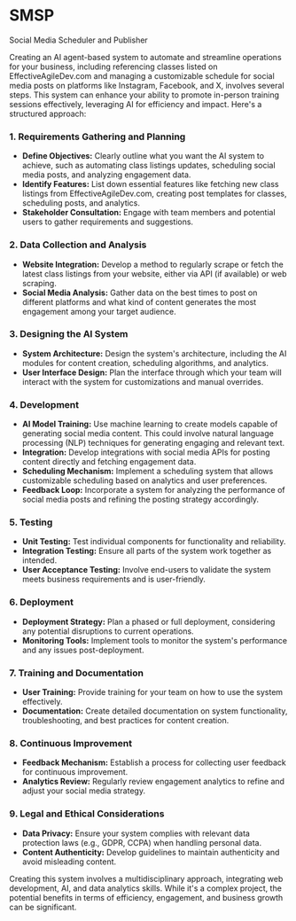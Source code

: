 # SMSP
Social Media Scheduler and Publisher

Creating an AI agent-based system to automate and streamline operations for your business, including referencing classes listed on EffectiveAgileDev.com and managing a customizable schedule for social media posts on platforms like Instagram, Facebook, and X, involves several steps. This system can enhance your ability to promote in-person training sessions effectively, leveraging AI for efficiency and impact. Here's a structured approach:

### 1. Requirements Gathering and Planning
- **Define Objectives:** Clearly outline what you want the AI system to achieve, such as automating class listings updates, scheduling social media posts, and analyzing engagement data.
- **Identify Features:** List down essential features like fetching new class listings from EffectiveAgileDev.com, creating post templates for classes, scheduling posts, and analytics.
- **Stakeholder Consultation:** Engage with team members and potential users to gather requirements and suggestions.

### 2. Data Collection and Analysis
- **Website Integration:** Develop a method to regularly scrape or fetch the latest class listings from your website, either via API (if available) or web scraping.
- **Social Media Analysis:** Gather data on the best times to post on different platforms and what kind of content generates the most engagement among your target audience.

### 3. Designing the AI System
- **System Architecture:** Design the system's architecture, including the AI modules for content creation, scheduling algorithms, and analytics.
- **User Interface Design:** Plan the interface through which your team will interact with the system for customizations and manual overrides.

### 4. Development
- **AI Model Training:** Use machine learning to create models capable of generating social media content. This could involve natural language processing (NLP) techniques for generating engaging and relevant text.
- **Integration:** Develop integrations with social media APIs for posting content directly and fetching engagement data.
- **Scheduling Mechanism:** Implement a scheduling system that allows customizable scheduling based on analytics and user preferences.
- **Feedback Loop:** Incorporate a system for analyzing the performance of social media posts and refining the posting strategy accordingly.

### 5. Testing
- **Unit Testing:** Test individual components for functionality and reliability.
- **Integration Testing:** Ensure all parts of the system work together as intended.
- **User Acceptance Testing:** Involve end-users to validate the system meets business requirements and is user-friendly.

### 6. Deployment
- **Deployment Strategy:** Plan a phased or full deployment, considering any potential disruptions to current operations.
- **Monitoring Tools:** Implement tools to monitor the system's performance and any issues post-deployment.

### 7. Training and Documentation
- **User Training:** Provide training for your team on how to use the system effectively.
- **Documentation:** Create detailed documentation on system functionality, troubleshooting, and best practices for content creation.

### 8. Continuous Improvement
- **Feedback Mechanism:** Establish a process for collecting user feedback for continuous improvement.
- **Analytics Review:** Regularly review engagement analytics to refine and adjust your social media strategy.

### 9. Legal and Ethical Considerations
- **Data Privacy:** Ensure your system complies with relevant data protection laws (e.g., GDPR, CCPA) when handling personal data.
- **Content Authenticity:** Develop guidelines to maintain authenticity and avoid misleading content.

Creating this system involves a multidisciplinary approach, integrating web development, AI, and data analytics skills. While it's a complex project, the potential benefits in terms of efficiency, engagement, and business growth can be significant.
